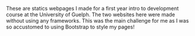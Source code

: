 These are statics webpages I made for a first year intro to development course
at the University of Guelph. The two websites here were made without using any
frameworks. This was the main challenge for me as I was so accustomed to using 
Bootstrap to style my pages! 
